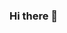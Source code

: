 ### Hi there 👋

<!--
**bskchua/bskchua** is a ✨ _special_ ✨ repository because its `README.md` (this file) appears on your GitHub profile.
I am editing the README file. Adding some more details about the project d
Here are some ideas to get you started:
I am editing the README file. Adding some more details about the project description.
- 🔭 I’m currently working on ...
- 🌱 I’m currently learning ...
- 👯 I’m looking to collaborate on ...
- 🤔 I’m looking for help with ...
- 💬 Ask me about ...
- 📫 How to reach me: ...
- 😄 Pronouns: ...
- ⚡ Fun fact: ...
-->
